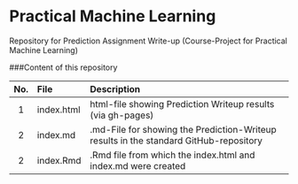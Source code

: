 # Practical Machine Learning
Repository for Prediction Assignment Write-up (Course-Project for Practical Machine Learning)

###Content of this repository

|No. |File     |Description                                               |
|:--:|:--------|:---------------------------------------------------------|
|1|index.html| html-file showing Prediction Writeup results (via gh-pages)|
|2|index.md| .md-File for showing the Prediction-Writeup results in the standard GitHub-repository|
|2|index.Rmd| .Rmd file from which the index.html and index.md were created|


